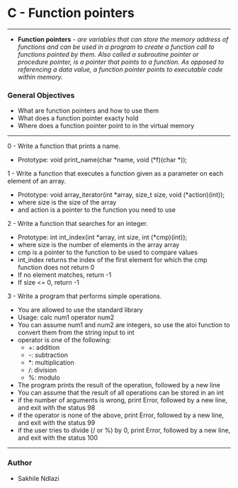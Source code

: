# C - Function pointers # 
------
* **Function pointers** *-  are variables that can store the memory address of functions and can be used in a program to create a function call to functions pointed by them. Also called a subroutine pointer or procedure pointer, is a pointer that points to a function. As opposed to referencing a data value, a function pointer points to executable code within memory.*

### General Objectives ###
 * What are function pointers and how to use them 
 * What does a function pointer exacty hold
 * Where does a function pointer point to in the virtual memory

------

0 - Write a function that prints a name.
 * Prototype: void print_name(char *name, void (*f)(char *));

1 - Write a function that executes a function given as a parameter on each element of an array.
 * Prototype: void array_iterator(int *array, size_t size, void (*action)(int));
 * where size is the size of the array
 * and action is a pointer to the function you need to use

2 - Write a function that searches for an integer.
 * Prototype: int int_index(int *array, int size, int (*cmp)(int));
 * where size is the number of elements in the array array
 * cmp is a pointer to the function to be used to compare values
 * int_index returns the index of the first element for which the cmp function does not return 0
 * If no element matches, return -1
 * If size <= 0, return -1

3 - Write a program that performs simple operations.
 * You are allowed to use the standard library
 * Usage: calc num1 operator num2
 * You can assume num1 and num2 are integers, so use the atoi function to convert them from the string input to int
 * operator is one of the following:
	 * +: addition
	 * -: subtraction
	 * *: multiplication
	 * /: division
	 * %: modulo
 * The program prints the result of the operation, followed by a new line
 * You can assume that the result of all operations can be stored in an int
 * if the number of arguments is wrong, print Error, followed by a new line, and exit with the status 98
 * if the operator is none of the above, print Error, followed by a new line, and exit with the status 99
 * if the user tries to divide (/ or %) by 0, print Error, followed by a new line, and exit with the status 100

------
### Author ###
* Sakhile Ndlazi
